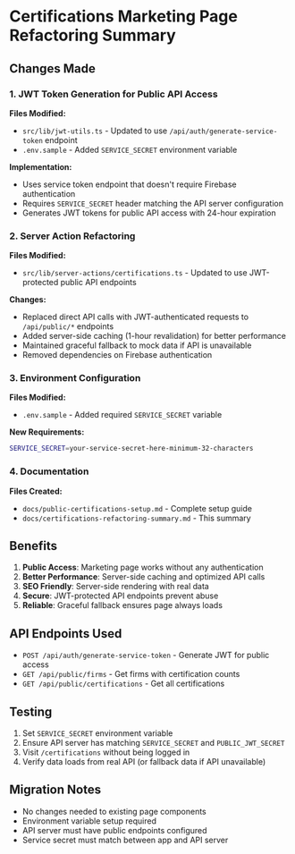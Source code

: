 # Certifications Marketing Page Refactoring Summary

## Changes Made

### 1. JWT Token Generation for Public API Access

**Files Modified:**

- `src/lib/jwt-utils.ts` - Updated to use `/api/auth/generate-service-token` endpoint
- `.env.sample` - Added `SERVICE_SECRET` environment variable

**Implementation:**

- Uses service token endpoint that doesn't require Firebase authentication
- Requires `SERVICE_SECRET` header matching the API server configuration
- Generates JWT tokens for public API access with 24-hour expiration

### 2. Server Action Refactoring

**Files Modified:**

- `src/lib/server-actions/certifications.ts` - Updated to use JWT-protected public API endpoints

**Changes:**

- Replaced direct API calls with JWT-authenticated requests to `/api/public/*` endpoints
- Added server-side caching (1-hour revalidation) for better performance
- Maintained graceful fallback to mock data if API is unavailable
- Removed dependencies on Firebase authentication

### 3. Environment Configuration

**Files Modified:**

- `.env.sample` - Added required `SERVICE_SECRET` variable

**New Requirements:**

```bash
SERVICE_SECRET=your-service-secret-here-minimum-32-characters
```

### 4. Documentation

**Files Created:**

- `docs/public-certifications-setup.md` - Complete setup guide
- `docs/certifications-refactoring-summary.md` - This summary

## Benefits

1. **Public Access**: Marketing page works without any authentication
2. **Better Performance**: Server-side caching and optimized API calls
3. **SEO Friendly**: Server-side rendering with real data
4. **Secure**: JWT-protected API endpoints prevent abuse
5. **Reliable**: Graceful fallback ensures page always loads

## API Endpoints Used

- `POST /api/auth/generate-service-token` - Generate JWT for public access
- `GET /api/public/firms` - Get firms with certification counts
- `GET /api/public/certifications` - Get all certifications

## Testing

1. Set `SERVICE_SECRET` environment variable
2. Ensure API server has matching `SERVICE_SECRET` and `PUBLIC_JWT_SECRET`
3. Visit `/certifications` without being logged in
4. Verify data loads from real API (or fallback data if API unavailable)

## Migration Notes

- No changes needed to existing page components
- Environment variable setup required
- API server must have public endpoints configured
- Service secret must match between app and API server
